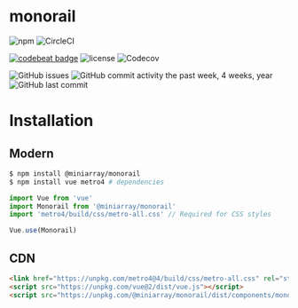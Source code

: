 # monorail

![npm](https://img.shields.io/npm/v/@miniarray/monorail.svg)
![CircleCI](https://img.shields.io/circleci/project/github/miniArray/monorail.svg)

[![codebeat badge](https://codebeat.co/badges/83a1a3eb-c751-4782-b994-e2a16428a1b1)](https://codebeat.co/projects/github-com-miniarray-monorail-master)
![license](https://img.shields.io/github/license/miniArray/monorail.svg)
![Codecov](https://img.shields.io/codecov/c/github/miniArray/monorail.svg)

![GitHub issues](https://img.shields.io/github/issues-raw/miniArray/monorail.svg)
![GitHub commit activity the past week, 4 weeks, year](https://img.shields.io/github/commit-activity/y/miniArray/monorail.svg)
![GitHub last commit](https://img.shields.io/github/last-commit/miniArray/monorail.svg)

# Installation

## Modern

```bash
$ npm install @miniarray/monorail
$ npm install vue metro4 # dependencies
```

```js
import Vue from 'vue'
import Monorail from '@miniarray/monorail'
import 'metro4/build/css/metro-all.css' // Required for CSS styles

Vue.use(Monorail)
```

## CDN

```html
<link href="https://unpkg.com/metro4@4/build/css/metro-all.css" rel="stylesheet" />
<script src="https://unpkg.com/vue@2/dist/vue.js"></script>
<script src="https://unpkg.com/@miniarray/monorail/dist/components/monorail.js"></script>
```